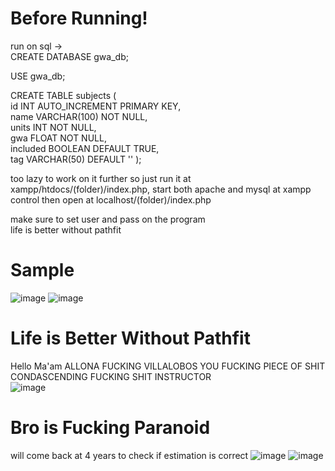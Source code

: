 # Before Running!
run on sql ->  
CREATE DATABASE gwa_db;  

USE gwa_db;  

CREATE TABLE subjects (  
    id INT AUTO_INCREMENT PRIMARY KEY,  
    name VARCHAR(100) NOT NULL,  
    units INT NOT NULL,  
    gwa FLOAT NOT NULL,  
    included BOOLEAN DEFAULT TRUE,  
    tag VARCHAR(50) DEFAULT ''
);  

too lazy to work on it further so just run it at xampp/htdocs/(folder)/index.php, start both apache and mysql at xampp control then open at localhost/(folder)/index.php

make sure to set user and pass on the program  
life is better without pathfit

# Sample
![image](https://github.com/user-attachments/assets/87a1888d-5532-48ba-a464-44fcea24ec75)
![image](https://github.com/user-attachments/assets/0ab54f6c-5290-40c7-81c6-e3465bd37a53)


# Life is Better Without Pathfit  
Hello Ma'am ALLONA FUCKING VILLALOBOS YOU FUCKING PIECE OF SHIT CONDASCENDING FUCKING SHIT INSTRUCTOR  
![image](https://github.com/user-attachments/assets/c93dac09-6994-4db1-9bab-2fb1f78454b0)

# Bro is Fucking Paranoid
will come back at 4 years to check if estimation is correct
![image](https://github.com/user-attachments/assets/33aa226a-10aa-4363-b874-503bc47893d7)
![image](https://github.com/user-attachments/assets/09012eb8-5277-4fac-a3f0-0a66ca09cd1c)


